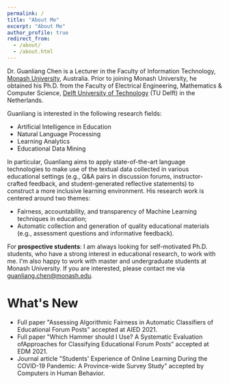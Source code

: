 ```yaml
---
permalink: /
title: "About Me"
excerpt: "About Me"
author_profile: true
redirect_from: 
  - /about/
  - /about.html
---
```


Dr. Guanliang Chen is a Lecturer in the Faculty of Information Technology, [Monash University](https://www.monash.edu/), Australia. Prior to joining Monash University, he obtained his Ph.D. from the Faculty of Electrical Engineering, Mathematics & Computer Science, [Delft University of Technology](https://www.tudelft.nl/en/) (TU Delft) in the Netherlands.

Guanliang is interested in the following research fields:
- Artificial Intelligence in Education
- Natural Language Processing
- Learning Analytics
- Educational Data Mining

In particular, Guanliang aims to apply state-of-the-art language technologies to make use of the textual data collected in various educational settings (e.g., Q&A pairs in discussion forums, instructor-crafted feedback, and student-generated reflective statements) to construct a more inclusive learning environment. His research work is centered around two themes:

- Fairness, accountability, and transparency of Machine Learning techniques in education;
- Automatic collection and generation of quality educational materials (e.g., assessment questions and informative feedback).

For **prospective students**: I am always looking for self-motivated Ph.D. students, who have a strong interest in educational research, to work with me. I'm also happy to work with master and undergraduate students at Monash University. If you are interested, please contact me via guanliang.chen@monash.edu.


What's New
======
- Full paper "Assessing Algorithmic Fairness in Automatic Classifiers of Educational Forum Posts" accepted at AIED 2021.
- Full paper "Which Hammer should I Use? A Systematic Evaluation ofApproaches for Classifying Educational Forum Posts" accepted at EDM 2021.
- Journal article "Students' Experience of Online Learning During the COVID-19 Pandemic: A Province-wide Survey Study" accepted by Computers in Human Behavior.
